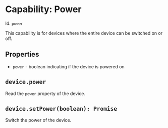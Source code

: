 # Capability: Power

Id: `power`

This capability is for devices where the entire device can be switched on or
off.

## Properties

* `power` - boolean indicating if the device is powered on

## `device.power`

Read the `power` property of the device.

## `device.setPower(boolean): Promise`

Switch the power of the device.
